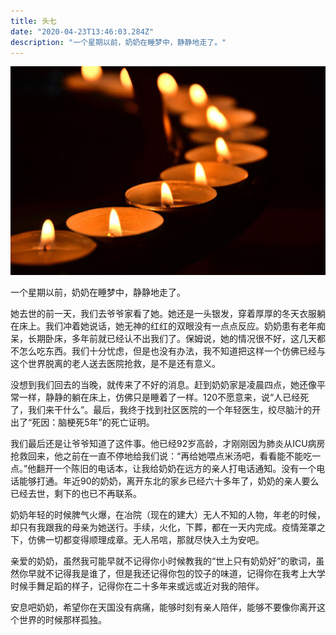 ```yaml
---
title: 头七
date: "2020-04-23T13:46:03.284Z"
description: "一个星期以前，奶奶在睡梦中，静静地走了。"
---
```


![头七](头七.jpg)

一个星期以前，奶奶在睡梦中，静静地走了。

她去世的前一天，我们去爷爷家看了她。她还是一头银发，穿着厚厚的冬天衣服躺在床上。我们冲着她说话，她无神的红红的双眼没有一点点反应。奶奶患有老年痴呆，长期卧床，多年前就已经认不出我们了。保姆说，她的情况很不好，这几天都不怎么吃东西。我们十分忧虑，但是也没有办法，我不知道把这样一个仿佛已经与这个世界脱离的老人送去医院抢救，是不是还有意义。

没想到我们回去的当晚，就传来了不好的消息。赶到奶奶家是凌晨四点，她还像平常一样，静静的躺在床上，仿佛只是睡着了一样。120不愿意来，说“人已经死了，我们来干什么”。最后，我终于找到社区医院的一个年轻医生，绞尽脑汁的开出了“死因：脑梗死5年”的死亡证明。

我们最后还是让爷爷知道了这件事。他已经92岁高龄，才刚刚因为肺炎从ICU病房抢救回来，他之前在一直不停地给我们说：“再给她喂点米汤吧，看看能不能吃一点。”他翻开一个陈旧的电话本，让我给奶奶在远方的亲人打电话通知。没有一个电话能够打通。年近90的奶奶，离开东北的家乡已经六十多年了，奶奶的亲人要么已经去世，剩下的也已不再联系。

奶奶年轻的时候脾气火爆，在冶院（现在的建大）无人不知的人物，年老的时候，却只有我跟我的母亲为她送行。手续，火化，下葬，都在一天内完成。疫情笼罩之下，仿佛一切都变得顺理成章。无人吊唁，那就尽快入土为安吧。

亲爱的奶奶，虽然我可能早就不记得你小时候教我的“世上只有奶奶好”的歌词，虽然你早就不记得我是谁了，但是我还记得你包的饺子的味道，记得你在我考上大学时候手舞足蹈的样子，记得你在二十多年来或远或近对我的陪伴。

安息吧奶奶，希望你在天国没有病痛，能够时刻有亲人陪伴，能够不要像你离开这个世界的时候那样孤独。